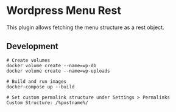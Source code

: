 # Wordpress Menu Rest
This plugin allows fetching the menu structure as a rest object.

## Development
```
# Create volumes
docker volume create --name=wp-db
docker volume create --name=wp-uploads

# Build and run images
docker-compose up --build

# Set custom permalink structure under Settings > Permalinks
Custom Structure: /%postname%/
```
